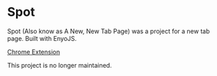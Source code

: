 Spot
====

Spot (Also know as A New, New Tab Page) was a project for a new tab page. Built with EnyoJS.

[Chrome Extension](https://chrome.google.com/webstore/detail/a-new-new-tab-page/lpfmjekapoijbaooedjhifincgbinpfh)

This project is no longer maintained.

